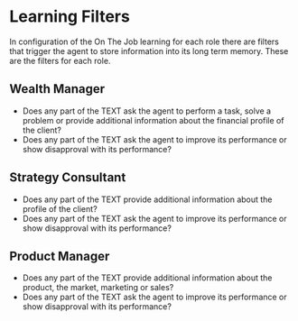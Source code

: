 # Learning Filters

In configuration of the On The Job learning for each role there are filters that trigger the agent to store information into its long term memory. These are the filters for each role.

## Wealth Manager

* Does any part of the TEXT ask the agent to perform a task, solve a problem or provide additional information about the financial profile of the client?
* Does any part of the TEXT ask the agent to improve its performance or show disapproval with its performance?

## Strategy Consultant

* Does any part of the TEXT provide additional information about the profile of the client?
* Does any part of the TEXT ask the agent to improve its performance or show disapproval with its performance?

## Product Manager

* Does any part of the TEXT provide additional information about the product, the market, marketing or sales?
* Does any part of the TEXT ask the agent to improve its performance or show disapproval with its performance?